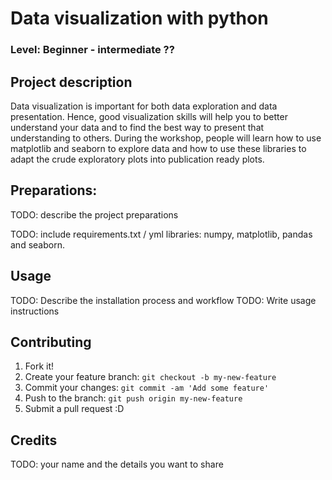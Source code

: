 # Data visualization with python
### Level: Beginner - intermediate ??

## Project description

Data visualization is important for both data exploration and data presentation. Hence, good visualization skills will help you to better understand your data and to find the best way to present that understanding to others. During the workshop, people will learn how to use matplotlib and seaborn to explore data and how to use these libraries to adapt the crude exploratory plots into publication ready plots. 

## Preparations:
TODO: describe the project preparations

TODO: include requirements.txt / yml
libraries: numpy, matplotlib, pandas and seaborn. 

## Usage
TODO: Describe the installation process and workflow
TODO: Write usage instructions

## Contributing
1. Fork it!
2. Create your feature branch: `git checkout -b my-new-feature`
3. Commit your changes: `git commit -am 'Add some feature'`
4. Push to the branch: `git push origin my-new-feature`
5. Submit a pull request :D

## Credits
TODO: your name and the details you want to share
